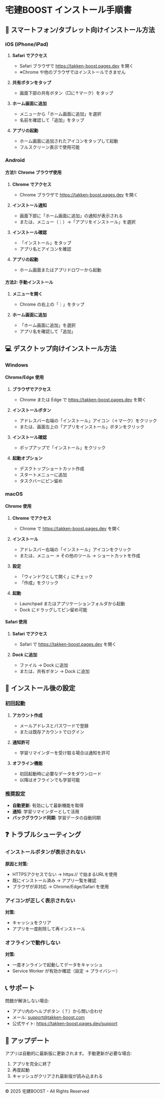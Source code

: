 # 宅建BOOST インストール手順書

## 📱 スマートフォン/タブレット向けインストール方法

### iOS (iPhone/iPad)

1. **Safari でアクセス**
   - Safari ブラウザで https://takken-boost.pages.dev を開く
   - ※Chrome や他のブラウザではインストールできません

2. **共有ボタンをタップ**
   - 画面下部の共有ボタン（□に↑マーク）をタップ
   
3. **ホーム画面に追加**
   - メニューから「ホーム画面に追加」を選択
   - 名前を確認して「追加」をタップ

4. **アプリの起動**
   - ホーム画面に追加されたアイコンをタップして起動
   - フルスクリーン表示で使用可能

### Android

#### 方法1: Chrome ブラウザ使用

1. **Chrome でアクセス**
   - Chrome ブラウザで https://takken-boost.pages.dev を開く

2. **インストール通知**
   - 画面下部に「ホーム画面に追加」の通知が表示される
   - または、メニュー（⋮）→「アプリをインストール」を選択

3. **インストール確認**
   - 「インストール」をタップ
   - アプリ名とアイコンを確認

4. **アプリの起動**
   - ホーム画面またはアプリドロワーから起動

#### 方法2: 手動インストール

1. **メニューを開く**
   - Chrome の右上の「⋮」をタップ

2. **ホーム画面に追加**
   - 「ホーム画面に追加」を選択
   - アプリ名を確認して「追加」

## 💻 デスクトップ向けインストール方法

### Windows

#### Chrome/Edge 使用

1. **ブラウザでアクセス**
   - Chrome または Edge で https://takken-boost.pages.dev を開く

2. **インストールボタン**
   - アドレスバー右端の「インストール」アイコン（＋マーク）をクリック
   - または、画面左上の「アプリをインストール」ボタンをクリック

3. **インストール確認**
   - ポップアップで「インストール」をクリック

4. **起動オプション**
   - デスクトップショートカット作成
   - スタートメニューに追加
   - タスクバーにピン留め

### macOS

#### Chrome 使用

1. **Chrome でアクセス**
   - Chrome で https://takken-boost.pages.dev を開く

2. **インストール**
   - アドレスバー右端の「インストール」アイコンをクリック
   - または、メニュー → その他のツール → ショートカットを作成

3. **設定**
   - 「ウィンドウとして開く」にチェック
   - 「作成」をクリック

4. **起動**
   - Launchpad またはアプリケーションフォルダから起動
   - Dock にドラッグしてピン留め可能

#### Safari 使用

1. **Safari でアクセス**
   - Safari で https://takken-boost.pages.dev を開く

2. **Dock に追加**
   - ファイル → Dock に追加
   - または、共有ボタン → Dock に追加

## 🚀 インストール後の設定

### 初回起動

1. **アカウント作成**
   - メールアドレスとパスワードで登録
   - または既存アカウントでログイン

2. **通知許可**
   - 学習リマインダーを受け取る場合は通知を許可

3. **オフライン機能**
   - 初回起動時に必要なデータをダウンロード
   - 以降はオフラインでも学習可能

### 推奨設定

- **自動更新**: 有効にして最新機能を取得
- **通知**: 学習リマインダーとして活用
- **バックグラウンド同期**: 学習データの自動同期

## ❓ トラブルシューティング

### インストールボタンが表示されない

**原因と対策:**
- HTTPSアクセスでない → https:// で始まるURLを使用
- 既にインストール済み → アプリ一覧を確認
- ブラウザが非対応 → Chrome/Edge/Safari を使用

### アイコンが正しく表示されない

**対策:**
- キャッシュをクリア
- アプリを一度削除して再インストール

### オフラインで動作しない

**対策:**
- 一度オンラインで起動してデータをキャッシュ
- Service Worker が有効か確認（設定 → プライバシー）

## 📞 サポート

問題が解決しない場合:
- アプリ内のヘルプボタン（？）から問い合わせ
- メール: support@takken-boost.com
- 公式サイト: https://takken-boost.pages.dev/support

## 🔄 アップデート

アプリは自動的に最新版に更新されます。
手動更新が必要な場合:
1. アプリを完全に終了
2. 再度起動
3. キャッシュがクリアされ最新版が読み込まれる

---

© 2025 宅建BOOST - All Rights Reserved